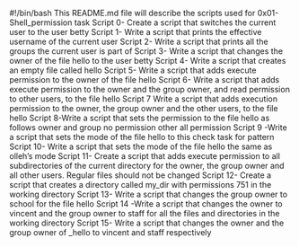 #!/bin/bash
This README.md file will describe the scripts used for 0x01-Shell_permission task
Script 0- Create a script that switches the current user to the user betty
Script 1- Write a script that prints the effective username of the current user
Script 2- Write a script that prints all the groups the current user is part of
Script 3- Write a script that changes the owner of the file hello to the user betty
Script 4- Write a script that creates an empty file called hello
Script 5- Write a script that adds execute permission to the owner of the file hello
Script 6- Write a script that adds execute permission to the owner and the group owner, and read permission to other users, to the file hello
Script 7 Write a script that adds execution permission to the owner, the group owner and the other users, to the file hello
Script 8-Write a script that sets the permission to the file hello as follows owner and group no permission other all permission
Script 9 -Write a script that sets the mode of the file hello to this check task for pattern
Script 10- Write a script that sets the mode of the file hello the same as olleh’s mode
Script 11- Create a script that adds execute permission to all subdirectories of the current directory for the owner, the group owner and all other users. Regular files should not be changed
Script 12- Create a script that creates a directory called my_dir with permissions 751 in the working directory
Script 13- Write a script that changes the group owner to school for the file hello
Script 14 -Write a script that changes the owner to vincent and the group owner to staff for all the files and directories in the working directory
Script 15- Write a script that changes the owner and the group owner of _hello to vincent and staff respectively
